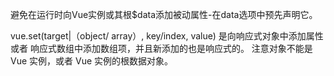 避免在运行时向Vue实例或其根$data添加被动属性-在data选项中预先声明它。

vue.set(target|（object/ array）, key/index, value)
是向响应式对象中添加属性或者 响应式数组中添加数组项，并且新添加的也是响应式的。
注意对象不能是 Vue 实例，或者 Vue 实例的根数据对象。